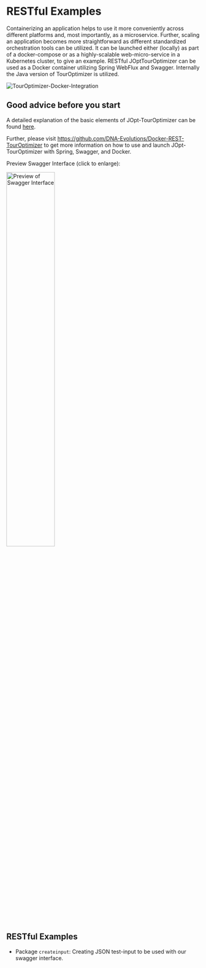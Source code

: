 # RESTful Examples

Containerizing an application helps to use it more conveniently across different platforms and, most importantly, as a microservice. Further, scaling an application becomes more straightforward as different standardized orchestration tools can be utilized. It can be launched either (locally) as part of a docker-compose or as a highly-scalable web-micro-service in a Kubernetes cluster, to give an example. RESTful JOptTourOptimizer can be used as a Docker container utilizing Spring WebFlux and Swagger. Internally the Java version of TourOptimizer is utilized.

![TourOptimizer-Docker-Integration](https://docs.dna-evolutions.com/rest/touroptimizer/res/touroptimizer-cloud-integration-highres.svg)



## Good advice before you start
A detailed explanation of the basic elements of JOpt-TourOptimizer can be found <a href="https://docs.dna-evolutions.com/java_examples/tutorials/tutorial_beginner/basic_elements/basic_elements.html" target="_blank">here</a>.

Further, please visit <a href="https://github.com/DNA-Evolutions/Docker-REST-TourOptimizer" target="_blank">https://github.com/DNA-Evolutions/Docker-REST-TourOptimizer</a> to get more information on how to use and launch JOpt-TourOptimizer with Spring, Swagger, and Docker.

Preview Swagger Interface (click to enlarge):

<a href="https://docs.dna-evolutions.com/indexres/swagger.png" target="_blank"><img src="https://docs.dna-evolutions.com/indexres/swagger.png" width="50%"
title="Preview of Swagger Interface"></a>


## RESTful Examples

- Package `createinput`: Creating JSON test-input to be used with our swagger interface.

